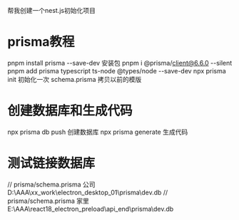 帮我创建一个nest.js初始化项目

# prisma教程
pnpm install prisma --save-dev     安装包        pnpm i @prisma/client@6.6.0 --silent  pnpm add prisma typescript ts-node @types/node --save-dev
npx prisma init                    初始化一次
schema.prisma                      拷贝以前的模版

# 创建数据库和生成代码
npx prisma db push                 创建数据库
npx prisma generate                生成代码

# 测试链接数据库
// prisma/schema.prisma    公司     D:\AAA\xx_work\electron_desktop_01\prisma\dev.db
// prisma/schema.prisma    家里     E:\AAA\react18_electron_preload\api_end\prisma\dev.db